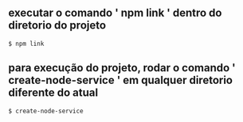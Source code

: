 ## executar o comando ' npm link ' dentro do diretorio do projeto

```
$ npm link
```

## para execução do projeto, rodar o comando ' create-node-service ' em qualquer diretorio diferente do atual

```
$ create-node-service
```
